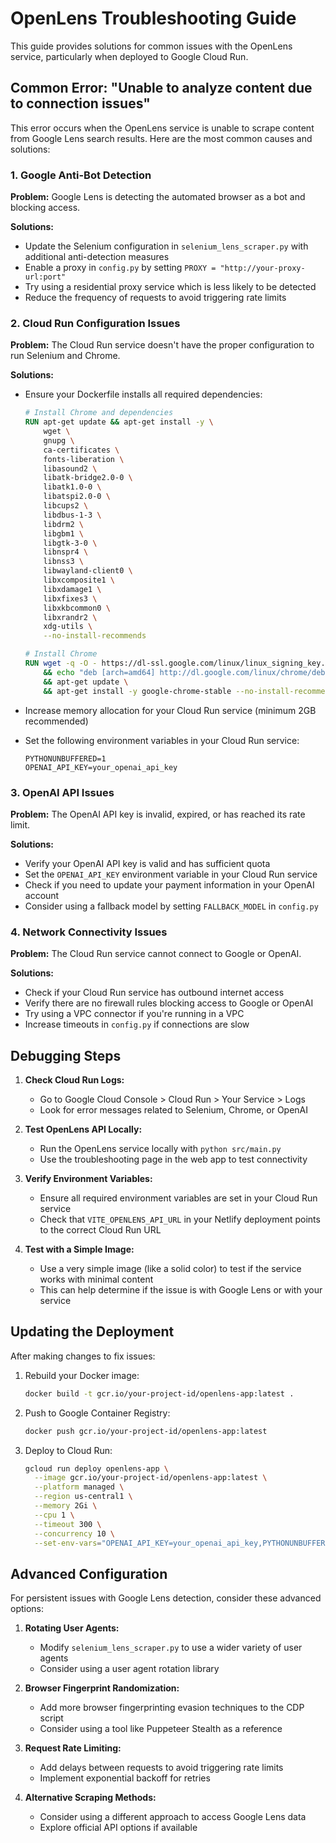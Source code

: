 # OpenLens Troubleshooting Guide

This guide provides solutions for common issues with the OpenLens service, particularly when deployed to Google Cloud Run.

## Common Error: "Unable to analyze content due to connection issues"

This error occurs when the OpenLens service is unable to scrape content from Google Lens search results. Here are the most common causes and solutions:

### 1. Google Anti-Bot Detection

**Problem:** Google Lens is detecting the automated browser as a bot and blocking access.

**Solutions:**
- Update the Selenium configuration in `selenium_lens_scraper.py` with additional anti-detection measures
- Enable a proxy in `config.py` by setting `PROXY = "http://your-proxy-url:port"`
- Try using a residential proxy service which is less likely to be detected
- Reduce the frequency of requests to avoid triggering rate limits

### 2. Cloud Run Configuration Issues

**Problem:** The Cloud Run service doesn't have the proper configuration to run Selenium and Chrome.

**Solutions:**
- Ensure your Dockerfile installs all required dependencies:
  ```dockerfile
  # Install Chrome and dependencies
  RUN apt-get update && apt-get install -y \
      wget \
      gnupg \
      ca-certificates \
      fonts-liberation \
      libasound2 \
      libatk-bridge2.0-0 \
      libatk1.0-0 \
      libatspi2.0-0 \
      libcups2 \
      libdbus-1-3 \
      libdrm2 \
      libgbm1 \
      libgtk-3-0 \
      libnspr4 \
      libnss3 \
      libwayland-client0 \
      libxcomposite1 \
      libxdamage1 \
      libxfixes3 \
      libxkbcommon0 \
      libxrandr2 \
      xdg-utils \
      --no-install-recommends
  
  # Install Chrome
  RUN wget -q -O - https://dl-ssl.google.com/linux/linux_signing_key.pub | apt-key add - \
      && echo "deb [arch=amd64] http://dl.google.com/linux/chrome/deb/ stable main" >> /etc/apt/sources.list.d/google.list \
      && apt-get update \
      && apt-get install -y google-chrome-stable --no-install-recommends
  ```

- Increase memory allocation for your Cloud Run service (minimum 2GB recommended)
- Set the following environment variables in your Cloud Run service:
  ```
  PYTHONUNBUFFERED=1
  OPENAI_API_KEY=your_openai_api_key
  ```

### 3. OpenAI API Issues

**Problem:** The OpenAI API key is invalid, expired, or has reached its rate limit.

**Solutions:**
- Verify your OpenAI API key is valid and has sufficient quota
- Set the `OPENAI_API_KEY` environment variable in your Cloud Run service
- Check if you need to update your payment information in your OpenAI account
- Consider using a fallback model by setting `FALLBACK_MODEL` in `config.py`

### 4. Network Connectivity Issues

**Problem:** The Cloud Run service cannot connect to Google or OpenAI.

**Solutions:**
- Check if your Cloud Run service has outbound internet access
- Verify there are no firewall rules blocking access to Google or OpenAI
- Try using a VPC connector if you're running in a VPC
- Increase timeouts in `config.py` if connections are slow

## Debugging Steps

1. **Check Cloud Run Logs:**
   - Go to Google Cloud Console > Cloud Run > Your Service > Logs
   - Look for error messages related to Selenium, Chrome, or OpenAI

2. **Test OpenLens API Locally:**
   - Run the OpenLens service locally with `python src/main.py`
   - Use the troubleshooting page in the web app to test connectivity

3. **Verify Environment Variables:**
   - Ensure all required environment variables are set in your Cloud Run service
   - Check that `VITE_OPENLENS_API_URL` in your Netlify deployment points to the correct Cloud Run URL

4. **Test with a Simple Image:**
   - Use a very simple image (like a solid color) to test if the service works with minimal content
   - This can help determine if the issue is with Google Lens or with your service

## Updating the Deployment

After making changes to fix issues:

1. Rebuild your Docker image:
   ```bash
   docker build -t gcr.io/your-project-id/openlens-app:latest .
   ```

2. Push to Google Container Registry:
   ```bash
   docker push gcr.io/your-project-id/openlens-app:latest
   ```

3. Deploy to Cloud Run:
   ```bash
   gcloud run deploy openlens-app \
     --image gcr.io/your-project-id/openlens-app:latest \
     --platform managed \
     --region us-central1 \
     --memory 2Gi \
     --cpu 1 \
     --timeout 300 \
     --concurrency 10 \
     --set-env-vars="OPENAI_API_KEY=your_openai_api_key,PYTHONUNBUFFERED=1"
   ```

## Advanced Configuration

For persistent issues with Google Lens detection, consider these advanced options:

1. **Rotating User Agents:**
   - Modify `selenium_lens_scraper.py` to use a wider variety of user agents
   - Consider using a user agent rotation library

2. **Browser Fingerprint Randomization:**
   - Add more browser fingerprinting evasion techniques to the CDP script
   - Consider using a tool like Puppeteer Stealth as a reference

3. **Request Rate Limiting:**
   - Add delays between requests to avoid triggering rate limits
   - Implement exponential backoff for retries

4. **Alternative Scraping Methods:**
   - Consider using a different approach to access Google Lens data
   - Explore official API options if available